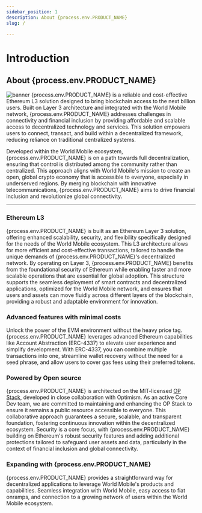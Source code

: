 ```yaml
---
sidebar_position: 1
description: About {process.env.PRODUCT_NAME}
slug: /

---
```


# Introduction

## About {process.env.PRODUCT_NAME}

<img src="img/banner.png" title="banner" />
{process.env.PRODUCT_NAME} is a reliable and cost-effective Ethereum L3 solution designed to bring blockchain access to the next billion users. Built on Layer 3 architecture and integrated with the World Mobile network, {process.env.PRODUCT_NAME} addresses challenges in connectivity and financial inclusion by providing affordable and scalable access to decentralized technology and services. This solution empowers users to connect, transact, and build within a decentralized framework, reducing reliance on traditional centralized systems.

Developed within the World Mobile ecosystem, {process.env.PRODUCT_NAME} is on a path towards full decentralization, ensuring that control is distributed among the community rather than centralized. This approach aligns with World Mobile's mission to create an open, global crypto economy that is accessible to everyone, especially in underserved regions. By merging blockchain with innovative telecommunications, {process.env.PRODUCT_NAME} aims to drive financial inclusion and revolutionize global connectivity.


---

### Ethereum L3

{process.env.PRODUCT_NAME} is built as an Ethereum Layer 3 solution, offering enhanced scalability, security, and flexibility specifically designed for the needs of the World Mobile ecosystem. This L3 architecture allows for more efficient and cost-effective transactions, tailored to handle the unique demands of {process.env.PRODUCT_NAME}'s decentralized network. By operating on Layer 3, {process.env.PRODUCT_NAME} benefits from the foundational security of Ethereum while enabling faster and more scalable operations that are essential for global adoption. This structure supports the seamless deployment of smart contracts and decentralized applications, optimized for the World Mobile network, and ensures that users and assets can move fluidly across different layers of the blockchain, providing a robust and adaptable environment for innovation.


### Advanced features with minimal costs

Unlock the power of the EVM environment without the heavy price tag. {process.env.PRODUCT_NAME} leverages advanced Ethereum capabilities like Account Abstraction (ERC-4337) to elevate user experience and simplify development. With ERC-4337, you can combine multiple transactions into one, streamline wallet recovery without the need for a seed phrase, and allow users to cover gas fees using their preferred tokens.

### Powered by Open source

{process.env.PRODUCT_NAME} is architected on the MIT-licensed [OP Stack](https://stack.optimism.io/), developed in close collaboration with Optimism. As an active Core Dev team, we are committed to maintaining and enhancing the OP Stack to ensure it remains a public resource accessible to everyone. This collaborative approach guarantees a secure, scalable, and transparent foundation, fostering continuous innovation within the decentralized ecosystem. Security is a core focus, with {process.env.PRODUCT_NAME} building on Ethereum's robust security features and adding additional protections tailored to safeguard user assets and data, particularly in the context of financial inclusion and global connectivity.


### Expanding with {process.env.PRODUCT_NAME}

{process.env.PRODUCT_NAME} provides a straightforward way for decentralized applications to leverage World Mobile's products and capabilities. Seamless integration with World Mobile, easy access to fiat onramps, and connection to a growing network of users within the World Mobile ecosystem.
